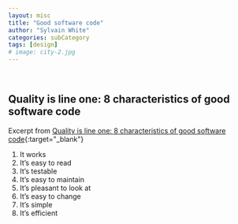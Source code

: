 ```yaml
---
layout: misc
title: "Good software code"
author: "Sylvain White"
categories: subCategory
tags: [design]
# image: city-2.jpg
---
```

<br/>

## Quality is line one: 8 characteristics of good software code
 
Excerpt from 
[Quality is line one: 8 characteristics of good software code](https://www.itworld.com/article/2900311/quality-is-line-one-8-characteristics-of-good-software-code.html){:target="_blank"}

1. It works
2. It’s easy to read
3. It’s testable
4. It’s easy to maintain
5. It’s pleasant to look at
6. It’s easy to change
7. It’s simple
8. It’s efficient
